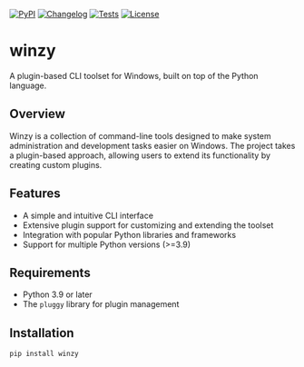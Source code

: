 
[![PyPI](https://img.shields.io/pypi/v/winzy.svg)](https://pypi.org/project/winzy/)
[![Changelog](https://img.shields.io/github/v/release/sukhbinder/winzy?include_prereleases&label=changelog)](https://github.com/sukhbinder/winzy/releases)
[![Tests](https://github.com/sukhbinder/winzy/workflows/Test/badge.svg)](https://github.com/sukhbinder/winzy/actions?query=workflow%3ATest)
[![License](https://img.shields.io/badge/license-Apache%202.0-blue.svg)](https://github.com/sukhbinder/winzy/blob/main/LICENSE)


# winzy
A plugin-based CLI toolset for Windows, built on top of the Python language.

**Overview**
-----------

Winzy is a collection of command-line tools designed to make system administration and development tasks easier on Windows. The project takes a plugin-based approach, allowing users to extend its functionality by creating custom plugins.

**Features**
------------

*   A simple and intuitive CLI interface
*   Extensive plugin support for customizing and extending the toolset
*   Integration with popular Python libraries and frameworks
*   Support for multiple Python versions (>=3.9)

**Requirements**
----------------

*   Python 3.9 or later
*   The `pluggy` library for plugin management

**Installation**
----------------

```bash
pip install winzy
```

